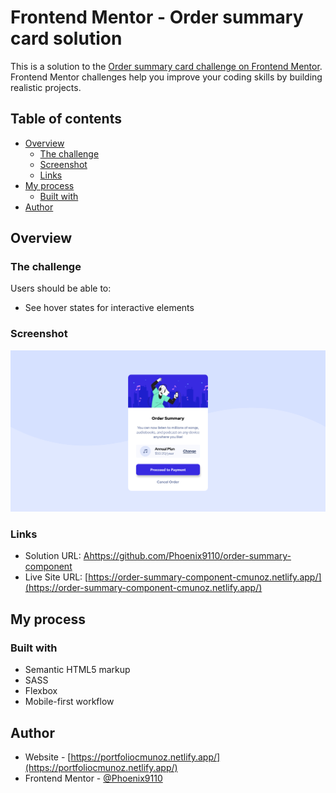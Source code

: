 # Frontend Mentor - Order summary card solution

This is a solution to the [Order summary card challenge on Frontend Mentor](https://www.frontendmentor.io/challenges/order-summary-component-QlPmajDUj). Frontend Mentor challenges help you improve your coding skills by building realistic projects. 

## Table of contents

- [Overview](#overview)
  - [The challenge](#the-challenge)
  - [Screenshot](#screenshot)
  - [Links](#links)
- [My process](#my-process)
  - [Built with](#built-with)
- [Author](#author)


## Overview

### The challenge

Users should be able to:

- See hover states for interactive elements

### Screenshot

![](./screenshots/desktop-design.png)


### Links

- Solution URL: [Ahttps://github.com/Phoenix9110/order-summary-component](https://github.com/Phoenix9110/order-summary-component)
- Live Site URL: [https://order-summary-component-cmunoz.netlify.app/](https://order-summary-component-cmunoz.netlify.app/)

## My process

### Built with

- Semantic HTML5 markup
- SASS
- Flexbox
- Mobile-first workflow

## Author

- Website - [https://portfoliocmunoz.netlify.app/](https://portfoliocmunoz.netlify.app/)
- Frontend Mentor - [@Phoenix9110](https://www.frontendmentor.io/profile/Phoenix9110)